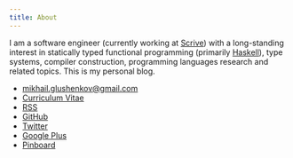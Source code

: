 ```yaml
---
title: About
---
```


I am a software engineer (currently working at [Scrive](https://scrive.com)) with a
long-standing interest in statically typed functional programming
(primarily [Haskell](http://haskell.org)), type systems, compiler construction,
programming languages research and related topics. This is my personal
blog.

* <mikhail.glushenkov@gmail.com>
* [Curriculum Vitae](/e/files/mikhail-glushenkov-cv.pdf)
* [RSS](http://feeds.feedburner.com/ChurningAndChurning)
* [GitHub](http://github.com/23Skidoo)
* [Twitter](http://twitter.com/refold)
* [Google Plus](http://gplus.to/mikhailglushenkov)
* [Pinboard](http://pinboard.in/u:longlivedeath)
